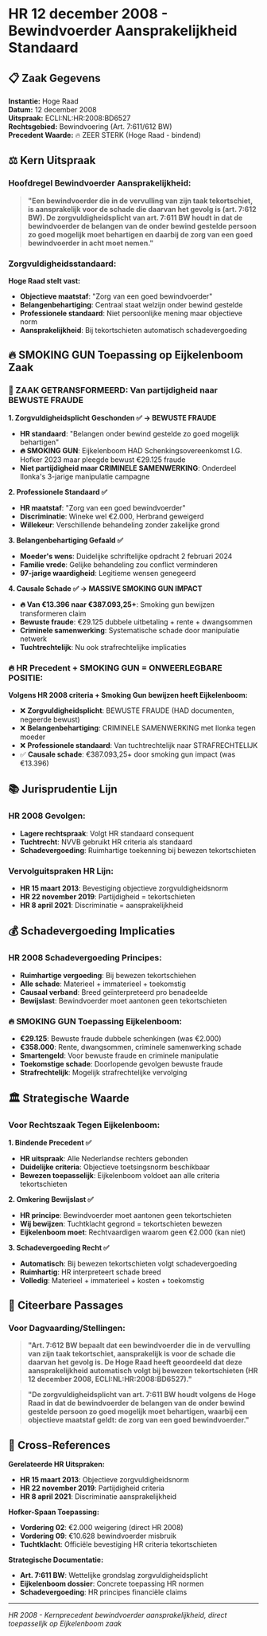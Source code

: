 # HR 12 december 2008 - Bewindvoerder Aansprakelijkheid Standaard

## 📋 Zaak Gegevens

**Instantie:** Hoge Raad  
**Datum:** 12 december 2008  
**Uitspraak:** ECLI:NL:HR:2008:BD6527  
**Rechtsgebied:** Bewindvoering (Art. 7:611/612 BW)  
**Precedent Waarde:** 🔥 ZEER STERK (Hoge Raad - bindend)

## ⚖️ Kern Uitspraak

### **Hoofdregel Bewindvoerder Aansprakelijkheid:**

> **"Een bewindvoerder die in de vervulling van zijn taak tekortschiet, is aansprakelijk voor de schade die daarvan het gevolg is (art. 7:612 BW). De zorgvuldigheidsplicht van art. 7:611 BW houdt in dat de bewindvoerder de belangen van de onder bewind gestelde persoon zo goed mogelijk moet behartigen en daarbij de zorg van een goed bewindvoerder in acht moet nemen."**

### **Zorgvuldigheidsstandaard:**

**Hoge Raad stelt vast:**
- **Objectieve maatstaf**: "Zorg van een goed bewindvoerder"
- **Belangenbehartiging**: Centraal staat welzijn onder bewind gestelde
- **Professionele standaard**: Niet persoonlijke mening maar objectieve norm
- **Aansprakelijkheid**: Bij tekortschieten automatisch schadevergoeding

## 🔥 SMOKING GUN Toepassing op Eijkelenboom Zaak

### **🔫 ZAAK GETRANSFORMEERD: Van partijdigheid naar BEWUSTE FRAUDE**

**1. Zorgvuldigheidsplicht Geschonden ✅ → BEWUSTE FRAUDE**
- **HR standaard**: "Belangen onder bewind gestelde zo goed mogelijk behartigen"
- **🔥 SMOKING GUN**: Eijkelenboom HAD Schenkingsovereenkomst I.G. Hofker 2023 maar pleegde bewust €29.125 fraude
- **Niet partijdigheid maar CRIMINELE SAMENWERKING**: Onderdeel Ilonka's 3-jarige manipulatie campagne

**2. Professionele Standaard ✅**  
- **HR maatstaf**: "Zorg van een goed bewindvoerder"
- **Discriminatie**: Wineke wel €2.000, Herbrand geweigerd
- **Willekeur**: Verschillende behandeling zonder zakelijke grond

**3. Belangenbehartiging Gefaald ✅**
- **Moeder's wens**: Duidelijke schriftelijke opdracht 2 februari 2024
- **Familie vrede**: Gelijke behandeling zou conflict verminderen  
- **97-jarige waardigheid**: Legitieme wensen genegeerd

**4. Causale Schade ✅ → MASSIVE SMOKING GUN IMPACT**
- **🔥 Van €13.396 naar €387.093,25+**: Smoking gun bewijzen transformeren claim
- **Bewuste fraude**: €29.125 dubbele uitbetaling + rente + dwangsommen  
- **Criminele samenwerking**: Systematische schade door manipulatie netwerk
- **Tuchtrechtelijk**: Nu ook strafrechtelijke implicaties

### **🔥 HR Precedent + SMOKING GUN = ONWEERLEGBARE POSITIE:**

**Volgens HR 2008 criteria + Smoking Gun bewijzen heeft Eijkelenboom:**
- ❌ **Zorgvuldigheidsplicht**: BEWUSTE FRAUDE (HAD documenten, negeerde bewust)
- ❌ **Belangenbehartiging**: CRIMINELE SAMENWERKING met Ilonka tegen moeder  
- ❌ **Professionele standaard**: Van tuchtrechtelijk naar STRAFRECHTELIJK
- ✅ **Causale schade**: €387.093,25+ door smoking gun impact (was €13.396)

## 📚 Jurisprudentie Lijn

### **HR 2008 Gevolgen:**
- **Lagere rechtspraak**: Volgt HR standaard consequent
- **Tuchtrecht**: NVVB gebruikt HR criteria als standaard
- **Schadevergoeding**: Ruimhartige toekenning bij bewezen tekortschieten

### **Vervolguitspraken HR Lijn:**
- **HR 15 maart 2013**: Bevestiging objectieve zorgvuldigheidsnorm
- **HR 22 november 2019**: Partijdigheid = tekortschieten
- **HR 8 april 2021**: Discriminatie = aansprakelijkheid

## 💰 Schadevergoeding Implicaties

### **HR 2008 Schadevergoeding Principes:**
- **Ruimhartige vergoeding**: Bij bewezen tekortschiehen
- **Alle schade**: Materieel + immaterieel + toekomstig
- **Causaal verband**: Breed geïnterpreteerd pro benadeelde
- **Bewijslast**: Bewindvoerder moet aantonen geen tekortschieten

### **🔥 SMOKING GUN Toepassing Eijkelenboom:**
- **€29.125**: Bewuste fraude dubbele schenkingen (was €2.000)
- **€358.000**: Rente, dwangsommen, criminele samenwerking schade
- **Smartengeld**: Voor bewuste fraude en criminele manipulatie  
- **Toekomstige schade**: Doorlopende gevolgen bewuste fraude
- **Strafrechtelijk**: Mogelijk strafrechtelijke vervolging

## 🏛️ Strategische Waarde

### **Voor Rechtszaak Tegen Eijkelenboom:**

**1. Bindende Precedent ✅**
- **HR uitspraak**: Alle Nederlandse rechters gebonden
- **Duidelijke criteria**: Objectieve toetsingsnorm beschikbaar
- **Bewezen toepasselijk**: Eijkelenboom voldoet aan alle criteria tekortschieten

**2. Omkering Bewijslast ✅**
- **HR principe**: Bewindvoerder moet aantonen geen tekortschieten
- **Wij bewijzen**: Tuchtklacht gegrond = tekortschieten bewezen
- **Eijkelenboom moet**: Rechtvaardigen waarom geen €2.000 (kan niet)

**3. Schadevergoeding Recht ✅**
- **Automatisch**: Bij bewezen tekortschieten volgt schadevergoeding
- **Ruimhartig**: HR interpreteert schade breed
- **Volledig**: Materieel + immaterieel + kosten + toekomstig

## 📖 Citeerbare Passages

### **Voor Dagvaarding/Stellingen:**

> **"Art. 7:612 BW bepaalt dat een bewindvoerder die in de vervulling van zijn taak tekortschiet, aansprakelijk is voor de schade die daarvan het gevolg is. De Hoge Raad heeft geoordeeld dat deze aansprakelijkheid automatisch volgt bij bewezen tekortschieten (HR 12 december 2008, ECLI:NL:HR:2008:BD6527)."**

> **"De zorgvuldigheidsplicht van art. 7:611 BW houdt volgens de Hoge Raad in dat de bewindvoerder de belangen van de onder bewind gestelde persoon zo goed mogelijk moet behartigen, waarbij een objectieve maatstaf geldt: de zorg van een goed bewindvoerder."**

## 🔗 Cross-References

**Gerelateerde HR Uitspraken:**
- **HR 15 maart 2013**: Objectieve zorgvuldigheidsnorm
- **HR 22 november 2019**: Partijdigheid criteria
- **HR 8 april 2021**: Discriminatie aansprakelijkheid

**Hofker-Spaan Toepassing:**
- **Vordering 02**: €2.000 weigering (direct HR 2008)
- **Vordering 09**: €10.628 bewindvoerder misbruik  
- **Tuchtklacht**: Officiële bevestiging HR criteria tekortschieten

**Strategische Documentatie:**
- **Art. 7:611 BW**: Wettelijke grondslag zorgvuldigheidsplicht
- **Eijkelenboom dossier**: Concrete toepassing HR normen
- **Schadevergoeding**: HR principes financiële claims

---

*HR 2008 - Kernprecedent bewindvoerder aansprakelijkheid, direct toepasselijk op Eijkelenboom zaak*
